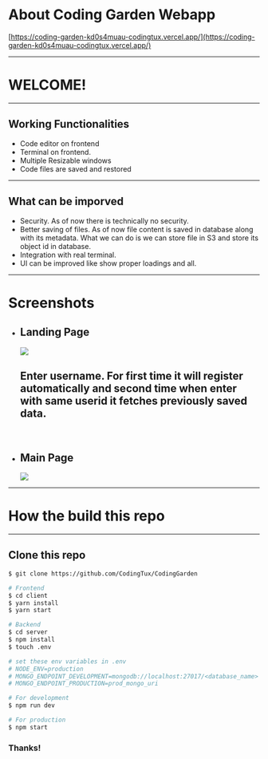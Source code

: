 # About Coding Garden Webapp

[https://coding-garden-kd0s4muau-codingtux.vercel.app/](https://coding-garden-kd0s4muau-codingtux.vercel.app/)

---
# WELCOME!
---

## Working Functionalities

<div class="dark-bg">
  <ul>
  <li>Code editor on frontend
  <li>Terminal on frontend.</li>
  <li>Multiple Resizable windows</li>
  <li>Code files are saved and restored</li>
  </ul>
</div>

---
## What can be imporved
<div class="dark-bg">
  <ul>
  <li>Security. As of now there is technically no security.</li>
  <li>Better saving of files. As of now file content is saved in database along with its metadata. What we can do is we can store file in S3 and store its object id in database.</li>
  <li>Integration with real terminal.</li>
  <li>UI can be improved like show proper loadings and all.</li>
  </ul>
</div>

---

# Screenshots

<div class="dark-bg">
    <ul>
    <li><h2>Landing Page</h2></li>
        <img src="https://i.postimg.cc/HnWwY3sR/landing-coding-garden.png" class="lg-img">
    <h2>Enter username. For first time it will register automatically and second time when enter with same userid it fetches previously saved data.</h2>
        <br />
    <li><h2>Main Page</h2></li>
        <img src="https://i.postimg.cc/ryt04v7j/main.png" class="lg-img">
    </ul>
</div>

---
# How the build this repo
----

## Clone this repo
```bash
$ git clone https://github.com/CodingTux/CodingGarden

# Frontend
$ cd client
$ yarn install
$ yarn start

# Backend
$ cd server
$ npm install
$ touch .env 

# set these env variables in .env
# NODE_ENV=production
# MONGO_ENDPOINT_DEVELOPMENT=mongodb://localhost:27017/<database_name>
# MONGO_ENDPOINT_PRODUCTION=prod_mongo_uri

# For development
$ npm run dev

# For production
$ npm start
```

### Thanks!